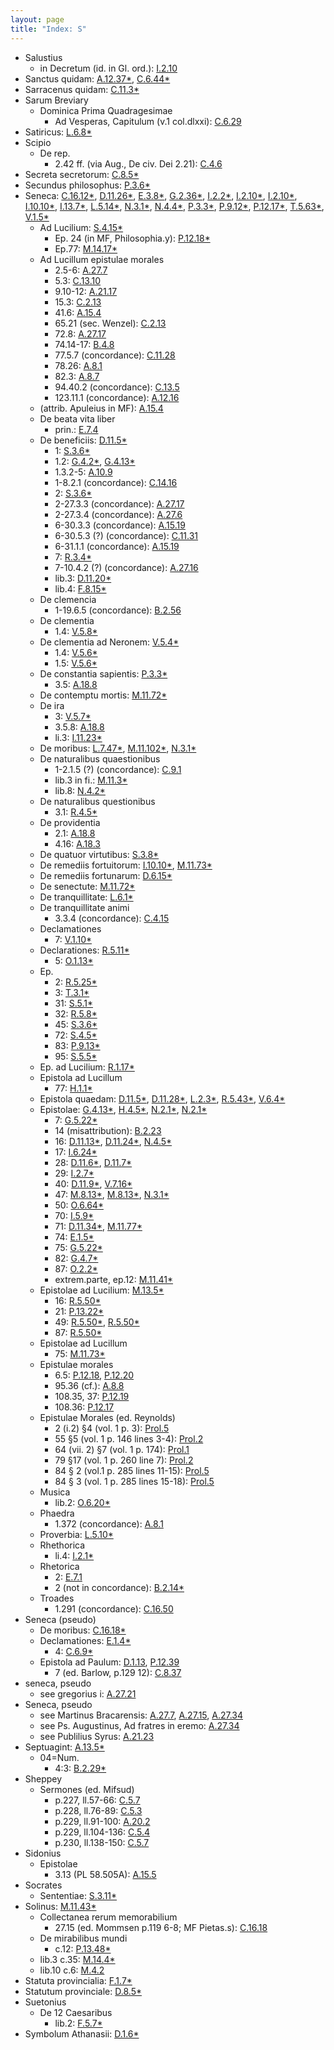 ```yaml
---
layout: page
title: "Index: S"
---
```



 - Salustius
   - in Decretum (id. in Gl. ord.): [I.2.10](../mirador.html?c=I.2&p=10)
 - Sanctus quidam: [A.12.37\*](../mirador.html?c=A.12&p=37), [C.6.44\*](../mirador.html?c=C.6&p=44)
 - Sarracenus quidam: [C.11.3\*](../mirador.html?c=C.11&p=3)
 - Sarum Breviary
   - Dominica Prima Quadragesimae
     - Ad Vesperas, Capitulum (v.1 col.dlxxi): [C.6.29](../mirador.html?c=C.6&p=29)
 - Satiricus: [L.6.8\*](../mirador.html?c=L.6&p=8)
 - Scipio
   - De rep.
     - 2.42 ff. (via Aug., De civ. Dei 2.21): [C.4.6](../mirador.html?c=C.4&p=6)
 - Secreta secretorum: [C.8.5\*](../mirador.html?c=C.8&p=5)
 - Secundus philosophus: [P.3.6\*](../mirador.html?c=P.3&p=6)
 - Seneca: [C.16.12\*](../mirador.html?c=C.16&p=12), [D.11.26\*](../mirador.html?c=D.11&p=26), [E.3.8\*](../mirador.html?c=E.3&p=8), [G.2.36\*](../mirador.html?c=G.2&p=36), [I.2.2\*](../mirador.html?c=I.2&p=2), [I.2.10\*](../mirador.html?c=I.2&p=10), [I.2.10\*](../mirador.html?c=I.2&p=10), [I.10.10\*](../mirador.html?c=I.10&p=10), [I.13.7\*](../mirador.html?c=I.13&p=7), [L.5.14\*](../mirador.html?c=L.5&p=14), [N.3.1\*](../mirador.html?c=N.3&p=1), [N.4.4\*](../mirador.html?c=N.4&p=4), [P.3.3\*](../mirador.html?c=P.3&p=3), [P.9.12\*](../mirador.html?c=P.9&p=12), [P.12.17\*](../mirador.html?c=P.12&p=17), [T.5.63\*](../mirador.html?c=T.5&p=63), [V.1.5\*](../mirador.html?c=V.1&p=5)
   - Ad Lucilium: [S.4.15\*](../mirador.html?c=S.4&p=15)
     - Ep. 24 (in MF, Philosophia.y): [P.12.18\*](../mirador.html?c=P.12&p=18)
     - Ep.77: [M.14.17\*](../mirador.html?c=M.14&p=17)
   - Ad Lucillum epistulae morales
     - 2.5-6: [A.27.7](../mirador.html?c=A.27&p=7)
     - 5.3: [C.13.10](../mirador.html?c=C.13&p=10)
     - 9.10-12: [A.21.17](../mirador.html?c=A.21&p=17)
     - 15.3: [C.2.13](../mirador.html?c=C.2&p=13)
     - 41.6: [A.15.4](../mirador.html?c=A.15&p=4)
     - 65.21 (sec. Wenzel): [C.2.13](../mirador.html?c=C.2&p=13)
     - 72.8: [A.27.17](../mirador.html?c=A.27&p=17)
     - 74.14-17: [B.4.8](../mirador.html?c=B.4&p=8)
     - 77.5.7 (concordance): [C.11.28](../mirador.html?c=C.11&p=28)
     - 78.26: [A.8.1](../mirador.html?c=A.8&p=1)
     - 82.3: [A.8.7](../mirador.html?c=A.8&p=7)
     - 94.40.2 (concordance): [C.13.5](../mirador.html?c=C.13&p=5)
     - 123.11.1 (concordance): [A.12.16](../mirador.html?c=A.12&p=16)
   - (attrib. Apuleius in MF): [A.15.4](../mirador.html?c=A.15&p=4)
   - De beata vita liber
     - prin.: [E.7.4](../mirador.html?c=E.7&p=4)
   - De beneficiis: [D.11.5\*](../mirador.html?c=D.11&p=5)
     - 1: [S.3.6\*](../mirador.html?c=S.3&p=6)
     - 1.2: [G.4.2\*](../mirador.html?c=G.4&p=2), [G.4.13\*](../mirador.html?c=G.4&p=13)
     - 1.3.2-5: [A.10.9](../mirador.html?c=A.10&p=9)
     - 1-8.2.1 (concordance): [C.14.16](../mirador.html?c=C.14&p=16)
     - 2: [S.3.6\*](../mirador.html?c=S.3&p=6)
     - 2-27.3.3 (concordance): [A.27.17](../mirador.html?c=A.27&p=17)
     - 2-27.3.4 (concordance): [A.27.6](../mirador.html?c=A.27&p=6)
     - 6-30.3.3 (concordance): [A.15.19](../mirador.html?c=A.15&p=19)
     - 6-30.5.3 (?) (concordance): [C.11.31](../mirador.html?c=C.11&p=31)
     - 6-31.1.1 (concordance): [A.15.19](../mirador.html?c=A.15&p=19)
     - 7: [R.3.4\*](../mirador.html?c=R.3&p=4)
     - 7-10.4.2 (?) (concordance): [A.27.16](../mirador.html?c=A.27&p=16)
     - lib.3: [D.11.20\*](../mirador.html?c=D.11&p=20)
     - lib.4: [F.8.15\*](../mirador.html?c=F.8&p=15)
   - De clemencia
     - 1-19.6.5 (concordance): [B.2.56](../mirador.html?c=B.2&p=56)
   - De clementia
     - 1.4: [V.5.8\*](../mirador.html?c=V.5&p=8)
   - De clementia ad Neronem: [V.5.4\*](../mirador.html?c=V.5&p=4)
     - 1.4: [V.5.6\*](../mirador.html?c=V.5&p=6)
     - 1.5: [V.5.6\*](../mirador.html?c=V.5&p=6)
   - De constantia sapientis: [P.3.3\*](../mirador.html?c=P.3&p=3)
     - 3.5: [A.18.8](../mirador.html?c=A.18&p=8)
   - De contemptu mortis: [M.11.72\*](../mirador.html?c=M.11&p=72)
   - De ira
     - 3: [V.5.7\*](../mirador.html?c=V.5&p=7)
     - 3.5.8: [A.18.8](../mirador.html?c=A.18&p=8)
     - li.3: [I.11.23\*](../mirador.html?c=I.11&p=23)
   - De moribus: [L.7.47\*](../mirador.html?c=L.7&p=47), [M.11.102\*](../mirador.html?c=M.11&p=102), [N.3.1\*](../mirador.html?c=N.3&p=1)
   - De naturalibus quaestionibus
     - 1-2.1.5 (?) (concordance): [C.9.1](../mirador.html?c=C.9&p=1)
     - lib.3 in fi.: [M.11.3\*](../mirador.html?c=M.11&p=3)
     - lib.8: [N.4.2\*](../mirador.html?c=N.4&p=2)
   - De naturalibus questionibus
     - 3.1: [R.4.5\*](../mirador.html?c=R.4&p=5)
   - De providentia
     - 2.1: [A.18.8](../mirador.html?c=A.18&p=8)
     - 4.16: [A.18.3](../mirador.html?c=A.18&p=3)
   - De quatuor virtutibus: [S.3.8\*](../mirador.html?c=S.3&p=8)
   - De remediis fortuitorum: [I.10.10\*](../mirador.html?c=I.10&p=10), [M.11.73\*](../mirador.html?c=M.11&p=73)
   - De remediis fortunarum: [D.6.15\*](../mirador.html?c=D.6&p=15)
   - De senectute: [M.11.72\*](../mirador.html?c=M.11&p=72)
   - De tranquillitate: [L.6.1\*](../mirador.html?c=L.6&p=1)
   - De tranquillitate animi
     - 3.3.4 (concordance): [C.4.15](../mirador.html?c=C.4&p=15)
   - Declamationes
     - 7: [V.1.10\*](../mirador.html?c=V.1&p=10)
   - Declarationes: [R.5.11\*](../mirador.html?c=R.5&p=11)
     - 5: [O.1.13\*](../mirador.html?c=O.1&p=13)
   - Ep.
     - 2: [R.5.25\*](../mirador.html?c=R.5&p=25)
     - 3: [T.3.1\*](../mirador.html?c=T.3&p=1)
     - 31: [S.5.1\*](../mirador.html?c=S.5&p=1)
     - 32: [R.5.8\*](../mirador.html?c=R.5&p=8)
     - 45: [S.3.6\*](../mirador.html?c=S.3&p=6)
     - 72: [S.4.5\*](../mirador.html?c=S.4&p=5)
     - 83: [P.9.13\*](../mirador.html?c=P.9&p=13)
     - 95: [S.5.5\*](../mirador.html?c=S.5&p=5)
   - Ep. ad Lucilium: [R.1.17\*](../mirador.html?c=R.1&p=17)
   - Epistola ad Lucillum
     - 77: [H.1.1\*](../mirador.html?c=H.1&p=1)
   - Epistola quaedam: [D.11.5\*](../mirador.html?c=D.11&p=5), [D.11.28\*](../mirador.html?c=D.11&p=28), [L.2.3\*](../mirador.html?c=L.2&p=3), [R.5.43\*](../mirador.html?c=R.5&p=43), [V.6.4\*](../mirador.html?c=V.6&p=4)
   - Epistolae: [G.4.13\*](../mirador.html?c=G.4&p=13), [H.4.5\*](../mirador.html?c=H.4&p=5), [N.2.1\*](../mirador.html?c=N.2&p=1), [N.2.1\*](../mirador.html?c=N.2&p=1)
     - 7: [G.5.22\*](../mirador.html?c=G.5&p=22)
     - 14 (misattribution): [B.2.23](../mirador.html?c=B.2&p=23)
     - 16: [D.11.13\*](../mirador.html?c=D.11&p=13), [D.11.24\*](../mirador.html?c=D.11&p=24), [N.4.5\*](../mirador.html?c=N.4&p=5)
     - 17: [I.6.24\*](../mirador.html?c=I.6&p=24)
     - 28: [D.11.6\*](../mirador.html?c=D.11&p=6), [D.11.7\*](../mirador.html?c=D.11&p=7)
     - 29: [I.2.7\*](../mirador.html?c=I.2&p=7)
     - 40: [D.11.9\*](../mirador.html?c=D.11&p=9), [V.7.16\*](../mirador.html?c=V.7&p=16)
     - 47: [M.8.13\*](../mirador.html?c=M.8&p=13), [M.8.13\*](../mirador.html?c=M.8&p=13), [N.3.1\*](../mirador.html?c=N.3&p=1)
     - 50: [O.6.64\*](../mirador.html?c=O.6&p=64)
     - 70: [I.5.9\*](../mirador.html?c=I.5&p=9)
     - 71: [D.11.34\*](../mirador.html?c=D.11&p=34), [M.11.77\*](../mirador.html?c=M.11&p=77)
     - 74: [E.1.5\*](../mirador.html?c=E.1&p=5)
     - 75: [G.5.22\*](../mirador.html?c=G.5&p=22)
     - 82: [G.4.7\*](../mirador.html?c=G.4&p=7)
     - 87: [O.2.2\*](../mirador.html?c=O.2&p=2)
     - extrem.parte, ep.12: [M.11.41\*](../mirador.html?c=M.11&p=41)
   - Epistolae ad Lucilium: [M.13.5\*](../mirador.html?c=M.13&p=5)
     - 16: [R.5.50\*](../mirador.html?c=R.5&p=50)
     - 21: [P.13.22\*](../mirador.html?c=P.13&p=22)
     - 49: [R.5.50\*](../mirador.html?c=R.5&p=50), [R.5.50\*](../mirador.html?c=R.5&p=50)
     - 87: [R.5.50\*](../mirador.html?c=R.5&p=50)
   - Epistolae ad Lucillum
     - 75: [M.11.73\*](../mirador.html?c=M.11&p=73)
   - Epistulae morales
     - 6.5: [P.12.18](../mirador.html?c=P.12&p=18), [P.12.20](../mirador.html?c=P.12&p=20)
     - 95.36 (cf.): [A.8.8](../mirador.html?c=A.8&p=8)
     - 108.35, 37: [P.12.19](../mirador.html?c=P.12&p=19)
     - 108.36: [P.12.17](../mirador.html?c=P.12&p=17)
   - Epistulae Morales (ed. Reynolds)
     - 2 (i.2) §4 (vol. 1 p. 3): [Prol.5](../mirador.html?c=0PROL&p=5)
     - 55 §5 (vol. 1 p. 146 lines 3-4): [Prol.2](../mirador.html?c=0PROL&p=2)
     - 64 (vii. 2) §7 (vol. 1 p. 174): [Prol.1](../mirador.html?c=0PROL&p=1)
     - 79 §17 (vol. 1 p. 260 line 7): [Prol.2](../mirador.html?c=0PROL&p=2)
     - 84 § 2 (vol.1 p. 285 lines 11-15): [Prol.5](../mirador.html?c=0PROL&p=5)
     - 84 § 3 (vol. 1 p. 285 lines 15-18): [Prol.5](../mirador.html?c=0PROL&p=5)
   - Musica
     - lib.2: [O.6.20\*](../mirador.html?c=O.6&p=20)
   - Phaedra
     - 1.372 (concordance): [A.8.1](../mirador.html?c=A.8&p=1)
   - Proverbia: [L.5.10\*](../mirador.html?c=L.5&p=10)
   - Rhethorica
     - li.4: [I.2.1\*](../mirador.html?c=I.2&p=1)
   - Rhetorica
     - 2: [E.7.1](../mirador.html?c=E.7&p=1)
     - 2 (not in concordance): [B.2.14\*](../mirador.html?c=B.2&p=14)
   - Troades
     - 1.291 (concordance): [C.16.50](../mirador.html?c=C.16&p=50)
 - Seneca (pseudo)
   - De moribus: [C.16.18\*](../mirador.html?c=C.16&p=18)
   - Declamationes: [E.1.4\*](../mirador.html?c=E.1&p=4)
     - 4: [C.6.9\*](../mirador.html?c=C.6&p=9)
   - Epistola ad Paulum: [D.1.13](../mirador.html?c=D.1&p=13), [P.12.39](../mirador.html?c=P.12&p=39)
     - 7 (ed. Barlow, p.129 12): [C.8.37](../mirador.html?c=C.8&p=37)
 - seneca, pseudo
   - see gregorius i: [A.27.21](../mirador.html?c=A.27&p=21)
 - Seneca, pseudo
   - see Martinus Bracarensis: [A.27.7](../mirador.html?c=A.27&p=7), [A.27.15](../mirador.html?c=A.27&p=15), [A.27.34](../mirador.html?c=A.27&p=34)
   - see Ps. Augustinus, Ad fratres in eremo: [A.27.34](../mirador.html?c=A.27&p=34)
   - see Publilius Syrus: [A.21.23](../mirador.html?c=A.21&p=23)
 - Septuagint: [A.13.5\*](../mirador.html?c=A.13&p=5)
   - 04=Num.
     - 4:3: [B.2.29\*](../mirador.html?c=B.2&p=29)
 - Sheppey
   - Sermones (ed. Mifsud)
     - p.227, ll.57-66: [C.5.7](../mirador.html?c=C.5&p=7)
     - p.228, ll.76-89: [C.5.3](../mirador.html?c=C.5&p=3)
     - p.229, ll.91-100: [A.20.2](../mirador.html?c=A.20&p=2)
     - p.229, ll.104-136: [C.5.4](../mirador.html?c=C.5&p=4)
     - p.230, ll.138-150: [C.5.7](../mirador.html?c=C.5&p=7)
 - Sidonius
   - Epistolae
     - 3.13 (PL 58.505A): [A.15.5](../mirador.html?c=A.15&p=5)
 - Socrates
   - Sententiae: [S.3.11\*](../mirador.html?c=S.3&p=11)
 - Solinus: [M.11.43\*](../mirador.html?c=M.11&p=43)
   - Collectanea rerum memorabilium
     - 27.15 (ed. Mommsen p.119 6-8; MF Pietas.s): [C.16.18](../mirador.html?c=C.16&p=18)
   - De mirabilibus mundi
     - c.12: [P.13.48\*](../mirador.html?c=P.13&p=48)
   - lib.3 c.35: [M.14.4\*](../mirador.html?c=M.14&p=4)
   - lib.10 c.6: [M.4.2](../mirador.html?c=M.4&p=2)
 - Statuta provincialia: [F.1.7\*](../mirador.html?c=F.1&p=7)
 - Statutum provinciale: [D.8.5\*](../mirador.html?c=D.8&p=5)
 - Suetonius
   - De 12 Caesaribus
     - lib.2: [F.5.7\*](../mirador.html?c=F.5&p=7)
 - Symbolum Athanasii: [D.1.6\*](../mirador.html?c=D.1&p=6)
